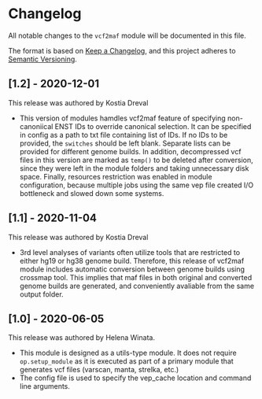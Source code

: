 # Changelog

All notable changes to the `vcf2maf` module will be documented in this file.

The format is based on [Keep a Changelog](https://keepachangelog.com/en/1.0.0/),
and this project adheres to [Semantic Versioning](https://semver.org/spec/v2.0.0.html).

## [1.2] - 2020-12-01

This release was authored by Kostia Dreval

- This version of modules hamdles vcf2maf feature of specifying non-canoniical ENST IDs to override canonical selection. It can be specified in config as a path to txt file containing list of IDs. If no IDs to be provided, the `switches` should be left blank. Separate lists can be provided for different genome builds. In addition, decompressed vcf files in this version are marked as `temp()` to be deleted after conversion, since they were left in the module folders and taking unnecessary disk space. Finally, resources restriction was enabled in module configuration, because multiple jobs using the same vep file created I/O bottleneck and slowed down some systems.


## [1.1] - 2020-11-04

This release was authored by Kostia Dreval

- 3rd level analyses of variants often utilize tools that are restricted to either hg19 or hg38 genome build. Therefore, this release of vcf2maf module includes automatic conversion between genome builds using crossmap tool. This implies that maf files in both original and converted genome builds are generated, and conveniently avaliable from the same output folder.


## [1.0] - 2020-06-05

This release was authored by Helena Winata.

- This module is designed as a utils-type module. It does not require `op.setup_module` as it is executed as part of a primary module that generates vcf files (varscan, manta, strelka, etc.)
- The config file is used to specify the vep_cache location and command line arguments.

